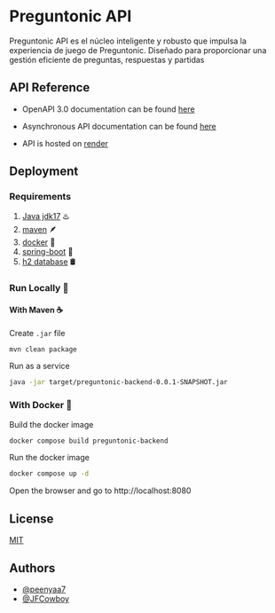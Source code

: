 # Preguntonic API

Preguntonic API es el núcleo inteligente y robusto que impulsa la experiencia de juego de Preguntonic. Diseñado para proporcionar una gestión eficiente de preguntas, respuestas y partidas

## API Reference
 - OpenAPI 3.0 documentation can be found [here](docs/preguntonicApi.yaml)
 - Asynchronous API documentation can be found [here](docs/preguntonicAsyncApi.yaml)
 
 - API is hosted on [render](https://preguntonic-backend.onrender.com/)


## Deployment

### Requirements

1. [Java jdk17](https://openjdk.org/projects/jdk/17/) ♨️
2. [maven](https://maven.apache.org/) 🪶
3. [docker](https://www.docker.com/) 🐳
4. [spring-boot](https://spring.io/projects/spring-boot) 🍃
5. [h2 database](https://www.h2database.com/html/main.html) 🛢

### Run Locally 🚀

#### With Maven ☕

Create `.jar` file 

```bash
mvn clean package
```

Run as a service

```bash
java -jar target/preguntonic-backend-0.0.1-SNAPSHOT.jar
```

### With Docker 🐳

Build the docker image
```bash
docker compose build preguntonic-backend
```
    
Run the docker image
```bash
docker compose up -d
```
    
Open the browser and go to http://localhost:8080


## License

[MIT](https://choosealicense.com/licenses/mit/)


## Authors

- [@peenyaa7](https://github.com/peenyaa7)
- [@JFCowboy](https://github.com/JFCowboy)
